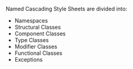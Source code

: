 Named Cascading Style Sheets are divided into:

- Namespaces
- Structural Classes
- Component Classes
- Type Classes
- Modifier Classes
- Functional Classes
- Exceptions